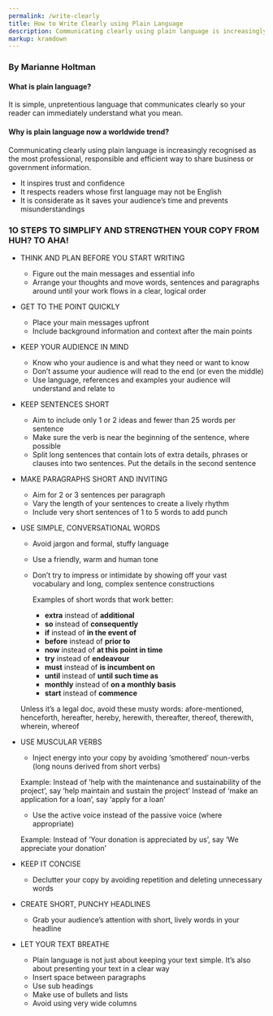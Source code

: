```yaml
---
permalink: /write-clearly
title: How to Write Clearly using Plain Language
description: Communicating clearly using plain language is increasingly recognised as the most professional, responsible and efficient way to share business or government information.
markup: kramdown
---
```


### By Marianne Holtman

#### What is plain language?

It is simple, unpretentious language that communicates clearly so your reader can immediately understand what you mean. 

#### Why is plain language now a worldwide trend?

Communicating clearly using plain language is increasingly recognised as the most professional, responsible and efficient way to share business or government information.

  * It inspires trust and confidence
  * It respects readers whose first language may not be English
  * It is considerate as it saves your audience’s time and prevents misunderstandings

### 1O STEPS TO SIMPLIFY AND STRENGTHEN YOUR COPY FROM HUH? TO AHA!

* THINK AND PLAN BEFORE YOU START WRITING
  * Figure out the main messages and essential info
  * Arrange your thoughts and move words, sentences and paragraphs around until your work flows in a clear, logical order

* GET TO THE POINT QUICKLY
  * Place your main messages upfront
  * Include background information and context after the main points

* KEEP YOUR AUDIENCE IN MIND
  * Know who your audience is and what they need or want to know
  * Don’t assume your audience will read to the end (or even the middle)
  * Use language, references and examples your audience will understand and relate to

* KEEP SENTENCES SHORT
  * Aim to include only 1 or 2 ideas and fewer than 25 words per sentence
  * Make sure the verb is near the beginning of the sentence, where possible
  * Split long sentences that contain lots of extra details, phrases or clauses into two sentences. Put the details in the second sentence

* MAKE PARAGRAPHS SHORT AND INVITING
  * Aim for 2 or 3 sentences per paragraph
  * Vary the length of your sentences to create a lively rhythm
  * Include very short sentences of 1 to 5 words to add punch 

* USE SIMPLE, CONVERSATIONAL WORDS
  * Avoid jargon and formal, stuffy language
  * Use a friendly, warm and human tone
  * Don’t try to impress or intimidate by showing off your vast vocabulary and long, complex sentence constructions

    Examples of short words that work better:
    * **extra** instead of **additional**
    * **so** instead of **consequently**
    * **if** instead of **in the event of** 
    * **before** instead of **prior to**
    * **now** instead of **at this point in time**
    * **try** instead of **endeavour**
    * **must** instead of **is incumbent on**
    * **until** instead of **until such time as**
    * **monthly** instead of **on a monthly basis**
    * **start** instead of **commence**

   Unless it’s a legal doc, avoid these musty words:
      afore-mentioned, henceforth, hereafter, hereby, herewith, thereafter, thereof, therewith, wherein, whereof

* USE MUSCULAR VERBS
  * Inject energy into your copy by avoiding ‘smothered’ noun-verbs (long nouns derived from short verbs)

  Example: 
  Instead of ‘help with the maintenance and sustainability of the project’, say ‘help maintain and sustain the project’
  Instead of ‘make an application for a loan’, say ‘apply for a loan’

  * Use the active voice instead of the passive voice (where appropriate)
      
  Example: 
  Instead of ‘Your donation is appreciated by us’, say ‘We appreciate your donation’

* KEEP IT CONCISE
  * Declutter your copy by avoiding repetition and deleting unnecessary words

* CREATE SHORT, PUNCHY HEADLINES
  * Grab your audience’s attention with short, lively words in your headline

* LET YOUR TEXT BREATHE
  * Plain language is not just about keeping your text simple. It’s also about presenting your text in a clear way
  * Insert space between paragraphs
  * Use sub headings
  * Make use of bullets and lists
  * Avoid using very wide columns
